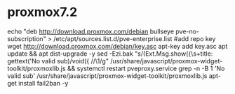 # proxmox7.2

echo "deb http://download.proxmox.com/debian bullseye pve-no-subscription" > /etc/apt/sources.list.d/pve-enterprise.list 
#add repo key
wget http://download.proxmox.com/debian/key.asc
apt-key add key.asc
apt update && apt dist-upgrade -y
sed -Ezi.bak "s/(Ext.Msg.show\(\{\s+title: gettext\('No valid sub)/void\(\{ \/\/\1/g" /usr/share/javascript/proxmox-widget-toolkit/proxmoxlib.js && systemctl restart pveproxy.service
grep -n -B 1 'No valid sub' /usr/share/javascript/proxmox-widget-toolkit/proxmoxlib.js
apt-get install fail2ban -y
